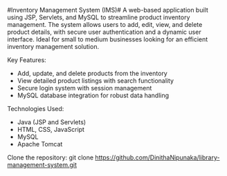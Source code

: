 #Inventory Management System (IMS)#
A web-based application built using JSP, Servlets, and MySQL to streamline product inventory management. The system allows users to add, edit, view, and delete product details, with secure user authentication and a dynamic user interface. Ideal for small to medium businesses looking for an efficient inventory management solution.  

Key Features:
- Add, update, and delete products from the inventory  
- View detailed product listings with search functionality  
- Secure login system with session management  
- MySQL database integration for robust data handling  

Technologies Used:
- Java (JSP and Servlets)  
- HTML, CSS, JavaScript  
- MySQL  
- Apache Tomcat  

Clone the repository:
git clone https://github.com/DinithaNipunaka/library-management-system.git

